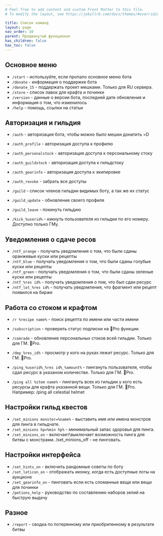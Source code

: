 ```yaml
---
# Feel free to add content and custom Front Matter to this file.
# To modify the layout, see https://jekyllrb.com/docs/themes/#overriding-theme-defaults

title: Список команд
layout: page
nav_order: 10
parent: Продвинутый функционал  
has_children: false
has_toc: false
---
```


## Основное меню

- `/start` - используйте, если пропало основное меню бота
- `/donate` - информация о поддержке бота 
- `/donate_15` - поддержать проект мешками. Только для RU сервера.   
- `/store` - список лавок для крафта и починки 
- `/version` - данные о версии бота, последней дате обновления и информация о том, что изменилось
- `/help` - помощь, ссылки на статьи

## Авторизация и гильдия

- `/auth` - авторизация бота, чтобы можно было мешки донатить =D 
- `/auth_profile` - авторизация доступа к профилю
- `/auth_personalstock` - авторизация доступа к персональному стоку 
- `/auth_guildstock` - авторизация доступа к гильдстоку 
- `/auth_gearinfo` - авторизация доступа к экипировке 
- `/auth_revoke` - забрать все доступы 

- `/guild` - список членов гильдии видимых боту, а так же их статус 
- `/guild_update` - обновление своего профиля
- `/guild_leave` - покинуть гильдию 
- `/kick_%userid%` - кикнуть пользователя из гильдии по его номеру. Доступно только ГМу. 

## Уведомления о сдаче ресов 

- `/ntf_orange` - получать уведомления о том, что были сданы оранжевые куски или рецепты 
- `/ntf_blue` - получать уведомления о том, что были сданы голубые куски или рецепты 
- `/ntf_green` - получать уведомления о том, что были сданы зеленые куски или рецепты 
- `/ntf_%res id%` - получать уведомления о том, что был сдан ресурс 
- `/ntf_lot_%res id%` - получать уведомления, что фрагмент или рецепт появился на бирже 

## Работа со стоком и крафтом

- `/r %recipe name%` - поиск рецепта по имени или части имени 

- `/subscription` - проверить статус подписки на 🔰Pro функции.
- `/comrade` - обновление персональных стоков всей гильдии. Только для ГМ. 🔰Pro.
- `/dep_%res_id%` - просмотр у кого на руках лежит ресурс. Только для ГМ. 🔰Pro.
- `/ping_%userid%_%res id%_%amount%` - пингануть пользователя, чтобы сдал ресурс в указаном количестве. Только для ГМ. 🔰Pro.
- `/ping all %item name%` - пингануть всех из гильдии у кого есть ресурсы для крафта указанной вещи. Только для ГМ. 🔰Pro. Например: /ping all celestial helmet 

## Настройки гильд квестов

- `/set_minions monster=%name%` - выставить имя или имена монстров для пинга в гильдчате. 
- `/set_minions hp=%min hp%` - минимальный запас здоровья для пинга. 
- `/set_minions_on` - включает\выключает возможность пинга для битвы с монстрами. /set_minions_off - не пинговать. 

## Настройки интерфейса 

- `/set_hints_on` - включить рандомные советы по боту
- `/set_loticon_on` - отображать иконку, когда есть доступные лоты на аукционе
- `/set_gearinfo_on` - пинговать если есть сломанные вещи или вещи для починки
- `/potions_help` - руководство по составлению наборов зелий на быструю выдачу 

## Разное

- `/report` - сводка по потерянному или приобритенному в результате битвы